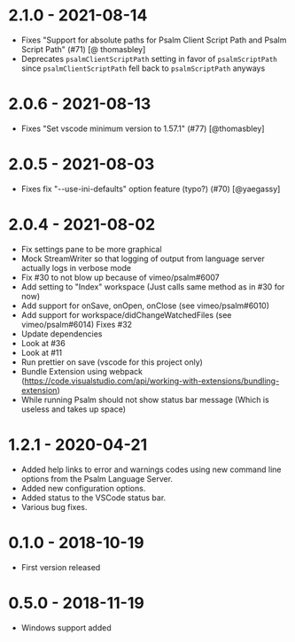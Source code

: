 # 2.1.0 - 2021-08-14

-   Fixes "Support for absolute paths for Psalm Client Script Path and Psalm Script Path" (#71) [@ thomasbley]
-   Deprecates `psalmClientScriptPath` setting in favor of `psalmScriptPath` since `psalmClientScriptPath` fell back to `psalmScriptPath` anyways

# 2.0.6 - 2021-08-13

-   Fixes "Set vscode minimum version to 1.57.1" (#77) [@thomasbley]

# 2.0.5 - 2021-08-03

-   Fixes fix "--use-ini-defaults" option feature (typo?) (#70) [@yaegassy]

# 2.0.4 - 2021-08-02

-   Fix settings pane to be more graphical
-   Mock StreamWriter so that logging of output from language server actually logs in verbose mode
-   Fix #30 to not blow up because of vimeo/psalm#6007
-   Add setting to "Index" workspace (Just calls same method as in #30 for now)
-   Add support for onSave, onOpen, onClose (see vimeo/psalm#6010)
-   Add support for workspace/didChangeWatchedFiles (see vimeo/psalm#6014) Fixes #32
-   Update dependencies
-   Look at #36
-   Look at #11
-   Run prettier on save (vscode for this project only)
-   Bundle Extension using webpack (https://code.visualstudio.com/api/working-with-extensions/bundling-extension)
-   While running Psalm should not show status bar message (Which is useless and takes up space)

# 1.2.1 - 2020-04-21

-   Added help links to error and warnings codes using new command line options from the Psalm Language Server.
-   Added new configuration options.
-   Added status to the VSCode status bar.
-   Various bug fixes.

# 0.1.0 - 2018-10-19

-   First version released

# 0.5.0 - 2018-11-19

-   Windows support added
